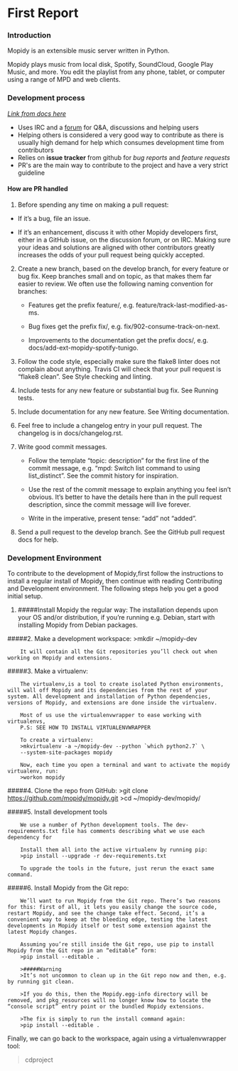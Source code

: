 # First Report

### Introduction
Mopidy is an extensible music server written in Python.

Mopidy plays music from local disk, Spotify, SoundCloud, Google Play Music, and more. You edit the playlist from any phone, tablet, or computer using a range of MPD and web clients.

### Development process

[*Link from docs here*](https://docs.mopidy.com/en/latest/contributing/)

- Uses IRC and a [forum](discuss.mopidy.com) for Q&A, discussions and helping users
- Helping others is considered a very good way to contribute as there is usually high demand for help which consumes development time from contributors
- Relies on **issue tracker** from github for *bug reports* and *feature requests*
- PR's are the main way to contribute to the project and have a very strict guideline

#### How are PR handled

1. Before spending any time on making a pull request:


  * If it’s a bug, file an issue.

  * If it’s an enhancement, discuss it with other Mopidy developers first, either in a GitHub issue, on the discussion forum, or on IRC. Making sure your ideas and solutions are aligned with other contributors greatly increases the odds of your pull request being quickly accepted.

2. Create a new branch, based on the develop branch, for every feature or bug fix. Keep branches small and on topic, as that makes them far easier to review. We often use the following naming convention for branches:

    * Features get the prefix feature/, e.g. feature/track-last-modified-as-ms.

    * Bug fixes get the prefix fix/, e.g. fix/902-consume-track-on-next.

    * Improvements to the documentation get the prefix docs/, e.g. docs/add-ext-mopidy-spotify-tunigo.

3. Follow the code style, especially make sure the flake8 linter does not complain about anything. Travis CI will check that your pull request is “flake8 clean”. See Style checking and linting.

4. Include tests for any new feature or substantial bug fix. See Running tests.

5. Include documentation for any new feature. See Writing documentation.

6. Feel free to include a changelog entry in your pull request. The changelog is in docs/changelog.rst.

7. Write good commit messages.

    * Follow the template “topic: description” for the first line of the commit message, e.g. “mpd: Switch list command to using list_distinct”. See the commit history for inspiration.

    * Use the rest of the commit message to explain anything you feel isn’t obvious. It’s better to have the details here than in the pull request description, since the commit message will live forever.

    * Write in the imperative, present tense: “add” not “added”.

8. Send a pull request to the develop branch. See the GitHub pull request docs for help.

### Development Environment
To contribute to the development of Mopidy,first follow the instructions to install a regular install of Mopidy, then continue with reading Contributing and Development environment.
The following steps help you get a good initial setup. 

1. #####Install Mopidy the regular way:
		The installation depends upon your OS and/or distribution, if you’re running e.g. Debian, start with installing Mopidy from Debian packages.

#####2. Make a development workspace:
		>mkdir ~/mopidy-dev
   
		It will contain all the Git repositories you’ll check out when working on Mopidy and extensions.
 
#####3. Make a virtualenv:
   
		The virtualenv,is a tool to create isolated Python environments, will wall off Mopidy and its dependencies from the rest of your system. All development and installation of Python dependencies, versions of Mopidy, and extensions are done inside the virtualenv.
  
		Most of us use the virtualenvwrapper to ease working with virtualenvs,
		P.S: SEE HOW TO INSTALL VIRTUALENVWRAPPER
   
		To create a virtualenv:
		>mkvirtualenv -a ~/mopidy-dev --python `which python2.7` \
		--system-site-packages mopidy
  
		Now, each time you open a terminal and want to activate the mopidy virtualenv, run:
		>workon mopidy

#####4. Clone the repo from GitHub:
		>git clone https://github.com/mopidy/mopidy.git
		>cd ~/mopidy-dev/mopidy/

#####5. Install development tools
   
		We use a number of Python development tools. The dev-requirements.txt file has comments describing what we use each dependency for
  
		Install them all into the active virtualenv by running pip:
		>pip install --upgrade -r dev-requirements.txt
   
		To upgrade the tools in the future, just rerun the exact same command.

#####6. Install Mopidy from the Git repo:
   
		We’ll want to run Mopidy from the Git repo. There’s two reasons for this: first of all, it lets you easily change the source code, restart Mopidy, and see the change take effect. Second, it’s a convenient way to keep at the bleeding edge, testing the latest developments in Mopidy itself or test some extension against the latest Mopidy changes.
  
		Assuming you’re still inside the Git repo, use pip to install Mopidy from the Git repo in an “editable” form:
		>pip install --editable .

		>#####Warning
		>It’s not uncommon to clean up in the Git repo now and then, e.g. by running git clean.

		>If you do this, then the Mopidy.egg-info directory will be removed, and pkg_resources will no longer know how to locate the “console script” entry point or the bundled Mopidy extensions.

		>The fix is simply to run the install command again:
		>pip install --editable .

   Finally, we can go back to the workspace, again using a virtualenvwrapper tool:
   >cdproject
